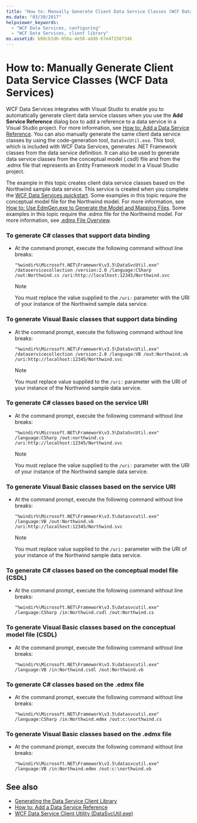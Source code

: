 ```yaml
---
title: "How to: Manually Generate Client Data Service Classes (WCF Data Services)"
ms.date: "03/30/2017"
helpviewer_keywords:
  - "WCF Data Services, configuring"
  - "WCF Data Services, client library"
ms.assetid: b98cb1d6-956a-4e50-add6-67e4f2587346
---
```

# How to: Manually Generate Client Data Service Classes (WCF Data Services)
WCF Data Services integrates with Visual Studio to enable you to automatically generate client data service classes when you use the **Add Service Reference** dialog box to add a reference to a data service in a Visual Studio project. For more information, see [How to: Add a Data Service Reference](../../../../docs/framework/data/wcf/how-to-add-a-data-service-reference-wcf-data-services.md). You can also manually generate the same client data service classes by using the code-generation tool, `DataSvcUtil.exe`. This tool, which is included with WCF Data Services, generates .NET Framework classes from the data service definition. It can also be used to generate data service classes from the conceptual model (.csdl) file and from the .edmx file that represents an Entity Framework model in a Visual Studio project.

 The example in this topic creates client data service classes based on the Northwind sample data service. This service is created when you complete the [WCF Data Services quickstart](../../../../docs/framework/data/wcf/quickstart-wcf-data-services.md). Some examples in this topic require the conceptual model file for the Northwind model. For more information, see [How to: Use EdmGen.exe to Generate the Model and Mapping Files](../../../../docs/framework/data/adonet/ef/how-to-use-edmgen-exe-to-generate-the-model-and-mapping-files.md). Some examples in this topic require the .edmx file for the Northwind model. For more information, see [.edmx File Overview](https://msdn.microsoft.com/library/f4c8e7ce-1db6-417e-9759-15f8b55155d4).

### To generate C# classes that support data binding

-   At the command prompt, execute the following command without line breaks:

    ```console
    "%windir%\Microsoft.NET\Framework\v3.5\DataSvcUtil.exe" /dataservicecollection /version:2.0 /language:CSharp /out:Northwind.cs /uri:http://localhost:12345/Northwind.svc
    ```

    > [!NOTE]
    >  You must replace the value supplied to the `/uri:` parameter with the URI of your instance of the Northwind sample data service.

### To generate Visual Basic classes that support data binding

-   At the command prompt, execute the following command without line breaks:

    ```console
    "%windir%\Microsoft.NET\Framework\v3.5\DataSvcUtil.exe" /dataservicecollection /version:2.0 /language:VB /out:Northwind.vb /uri:http://localhost:12345/Northwind.svc
    ```

    > [!NOTE]
    >  You must replace value supplied to the `/uri:` parameter with the URI of your instance of the Northwind sample data service.

### To generate C# classes based on the service URI

-   At the command prompt, execute the following command without line breaks:

    ```
    "%windir%\Microsoft.NET\Framework\v3.5\DataSvcUtil.exe" /language:CSharp /out:northwind.cs /uri:http://localhost:12345/Northwind.svc
    ```

    > [!NOTE]
    >  You must replace the value supplied to the `/uri:` parameter with the URI of your instance of the Northwind sample data service.

### To generate Visual Basic classes based on the service URI

-   At the command prompt, execute the following command without line breaks:

    ```
    "%windir%\Microsoft.NET\Framework\v3.5\datasvcutil.exe" /language:VB /out:Northwind.vb /uri:http://localhost:12345/Northwind.svc
    ```

    > [!NOTE]
    >  You must replace value supplied to the `/uri:` parameter with the URI of your instance of the Northwind sample data service.

### To generate C# classes based on the conceptual model file (CSDL)

-   At the command prompt, execute the following command without line breaks:

    ```
    "%windir%\Microsoft.NET\Framework\v3.5\datasvcutil.exe" /language:CSharp /in:Northwind.csdl /out:Northwind.cs
    ```

### To generate Visual Basic classes based on the conceptual model file (CSDL)

-   At the command prompt, execute the following command without line breaks:

    ```
    "%windir%\Microsoft.NET\Framework\v3.5\datasvcutil.exe" /language:VB /in:Northwind.csdl /out:Northwind.vb
    ```

### To generate C# classes based on the .edmx file

-   At the command prompt, execute the following command without line breaks:

    ```
    "%windir%\Microsoft.NET\Framework\v3.5\datasvcutil.exe" /language:CSharp /in:Northwind.edmx /out:c:\northwind.cs
    ```

### To generate Visual Basic classes based on the .edmx file

-   At the command prompt, execute the following command without line breaks:

    ```
    "%windir%\Microsoft.NET\Framework\v3.5\datasvcutil.exe" /language:VB /in:Northwind.edmx /out:c:\northwind.vb
    ```

## See also

- [Generating the Data Service Client Library](../../../../docs/framework/data/wcf/generating-the-data-service-client-library-wcf-data-services.md)
- [How to: Add a Data Service Reference](../../../../docs/framework/data/wcf/how-to-add-a-data-service-reference-wcf-data-services.md)
- [WCF Data Service Client Utility (DataSvcUtil.exe)](../../../../docs/framework/data/wcf/wcf-data-service-client-utility-datasvcutil-exe.md)